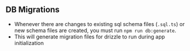 ## DB Migrations

- Whenever there are changes to existing sql schema files (`.sql.ts`) or new schema files are created, you must run `npm run db:generate`.
- This will generate migration files for drizzle to run during app initialization
